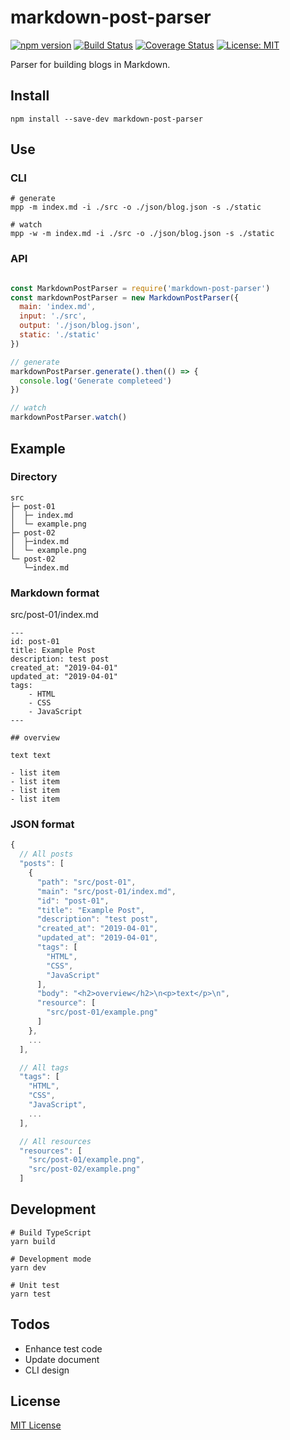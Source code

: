 # markdown-post-parser

[![npm version](https://badge.fury.io/js/markdown-post-parser.svg)](https://badge.fury.io/js/markdown-post-parser)
[![Build Status](https://travis-ci.org/kimulaco/markdown-post-parser.svg?branch=master)](https://travis-ci.org/kimulaco/markdown-post-parser)
[![Coverage Status](https://coveralls.io/repos/github/kimulaco/markdown-post-parser/badge.svg)](https://coveralls.io/github/kimulaco/markdown-post-parser)
[![License: MIT](https://img.shields.io/badge/License-MIT-green.svg)](https://opensource.org/licenses/MIT)

Parser for building blogs in Markdown.

## Install

```shell
npm install --save-dev markdown-post-parser
```

## Use

### CLI

```shell
# generate
mpp -m index.md -i ./src -o ./json/blog.json -s ./static

# watch
mpp -w -m index.md -i ./src -o ./json/blog.json -s ./static
```

### API

```js

const MarkdownPostParser = require('markdown-post-parser')
const markdownPostParser = new MarkdownPostParser({
  main: 'index.md',
  input: './src',
  output: './json/blog.json',
  static: './static'
})

// generate
markdownPostParser.generate().then(() => {
  console.log('Generate completeed')
})

// watch
markdownPostParser.watch()
```

## Example

### Directory

```
src
├─ post-01
│  ├─ index.md
│  └─ example.png
├─ post-02
│  ├─index.md
│  └─ example.png
└─ post-02
   └─index.md
```

### Markdown format

src/post-01/index.md

```
---
id: post-01
title: Example Post
description: test post
created_at: "2019-04-01"
updated_at: "2019-04-01"
tags:
    - HTML
    - CSS
    - JavaScript
---

## overview

text text

- list item
- list item
- list item
- list item
```

### JSON format

```js
{
  // All posts
  "posts": [
    {
      "path": "src/post-01",
      "main": "src/post-01/index.md",
      "id": "post-01",
      "title": "Example Post",
      "description": "test post",
      "created_at": "2019-04-01",
      "updated_at": "2019-04-01",
      "tags": [
        "HTML",
        "CSS",
        "JavaScript"
      ],
      "body": "<h2>overview</h2>\n<p>text</p>\n",
      "resource": [
        "src/post-01/example.png"
      ]
    },
    ...
  ],

  // All tags
  "tags": [
    "HTML",
    "CSS",
    "JavaScript",
    ...
  ],

  // All resources
  "resources": [
    "src/post-01/example.png",
    "src/post-02/example.png"
  ]
```

## Development

```shell
# Build TypeScript
yarn build

# Development mode
yarn dev

# Unit test
yarn test
```

## Todos

- Enhance test code
- Update document
- CLI design

## License

[MIT License](https://github.com/kimulaco/markdown-post-parser/blob/master/LICENSE)

